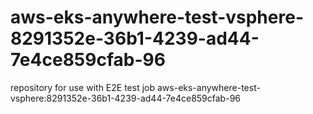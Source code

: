 # aws-eks-anywhere-test-vsphere-8291352e-36b1-4239-ad44-7e4ce859cfab-96
repository for use with E2E test job aws-eks-anywhere-test-vsphere:8291352e-36b1-4239-ad44-7e4ce859cfab-96
